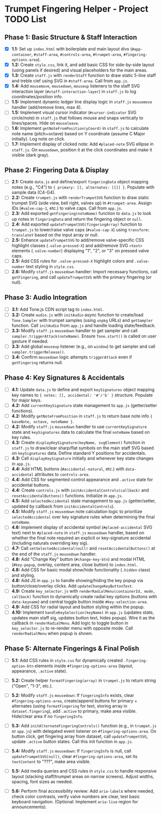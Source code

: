 # Trumpet Fingering Helper - Project TODO List

## Phase 1: Basic Structure & Staff Interaction

* [X] **1.1:** Set up `index.html` with boilerplate and main layout divs (`#app-container`, `#staff-area`, `#controls-area`, `#trumpet-area`, `#fingering-options-area`).
* [X] **1.2:** Create `style.css`, link it, and add basic CSS for side-by-side layout (using panels if desired) and visual placeholders for the main areas.
* [X] **1.3:** Create `staff.js` with `renderStaff` function to draw static 5-line staff and treble clef using SVG in `#staff-area`. Call from `app.js`.
* [X] **1.4:** Add `mousemove`, `mousedown`, `mouseup` listeners to the staff SVG interaction layer (`#staff-interaction-layer`) in `staff.js` to log coordinates/position info.
* [ ] **1.5:** Implement dynamic ledger line display logic in `staff.js` `mousemove` handler (add/remove lines, max 4).
* [ ] **1.5:** Implement visual cursor indicator (`#cursor-indicator` SVG circle/note) in `staff.js` that follows mouse and snaps vertically to lines/spaces. Hide on `mouseleave`.
* [ ] **1.6:** Implement `getNoteFromPosition(yCoord)` in `staff.js` to calculate note name (pitch+octave) based on Y coordinate (assume C Major initially). Log note on click.
* [ ] **1.7:** Implement display of clicked note: Add `#placed-note` SVG ellipse in `staff.js`. On `mousedown`, position it at the click coordinates and make it visible (dark gray).

## Phase 2: Fingering Data & Display

* [ ] **2.1:** Create `data.js` and define/export `fingeringData` object mapping notes (e.g., "C4") to `{ primary: [], alternates: [[]] }`. Populate with sample data (C4-G4).
* [ ] **2.2:** Create `trumpet.js` with `renderTrumpetSVG` function to draw static trumpet SVG (side view, bell right, valves up) in `#trumpet-area`. Assign IDs (`#valve-cap-1`, etc.) to valve caps. Call from `app.js`.
* [ ] **2.3:** Add exported `getFingering(noteName)` function to `data.js` to look up notes in `fingeringData` and return the fingering object or `null`.
* [ ] **2.4:** Add exported `updateTrumpetSVG(fingeringArray)` function to `trumpet.js` to lower/raise valve caps (`#valve-cap-X`) using `transform: translateY` based on the input array or null.
* [ ] **2.5:** Enhance `updateTrumpetSVG` to add/remove valve-specific CSS highlight classes (`.valve-pressed-X`) and add/remove SVG `<text>` elements (`.valve-number`) displaying "1", "2", or "3" on pressed valve caps.
* [ ] **2.5:** Add CSS rules for `.valve-pressed-X` highlight colors and `.valve-number` text styling in `style.css`.
* [ ] **2.6:** Modify `staff.js` `mousedown` handler: Import necessary functions, call `getFingering`, and call `updateTrumpetSVG` with the primary fingering (or null).

## Phase 3: Audio Integration

* [ ] **3.1:** Add Tone.js CDN script tag to `index.html`.
* [ ] **3.2:** Create `audio.js` with `initAudio` async function to create/load `Tone.Sampler` with trumpet samples (using `unpkg` URLs) and `getSampler` function. Call `initAudio` from `app.js` and handle loading state/feedback.
* [ ] **3.3:** Modify `staff.js` `mousedown` handler to get sampler and call `sampler.triggerAttack(noteName)`. Ensure `Tone.start()` is called on user gesture if needed.
* [ ] **3.3:** Add global `mouseup` listener (e.g., on `window`) to get sampler and call `sampler.triggerRelease()`.
* [ ] **3.4:** Confirm `mousedown` logic attempts `triggerAttack` even if `getFingering` returns null.

## Phase 4: Key Signatures & Accidentals

* [ ] **4.1:** Update `data.js` to define and export `keySignatures` object mapping key names to `{ notes: [], accidental: '#'/'b' }` structure. Populate for major keys.
* [ ] **4.2:** Add `currentKeySignature` state management to `app.js` (getter/setter functions).
* [ ] **4.2:** Modify `getNoteFromPosition` in `staff.js` to return base note info `{ baseNote, octave, noteName }`.
* [ ] **4.2:** Modify `staff.js` `mousedown` handler to use `currentKeySignature` state and `keySignatures` data to calculate the final `noteName` based on key rules.
* [ ] **4.3:** Create `displayKeySignature(keyName, svgElement)` function in `staff.js` to draw/clear sharp/flat symbols on the main staff SVG based on `keySignatures` data. Define standard Y positions for accidentals.
* [ ] **4.3:** Call `displayKeySignature` initially and whenever key state changes in `app.js`.
* [ ] **4.4:** Add HTML buttons (`#accidental-natural`, etc.) with `data-accidental` attributes to `controls-area`.
* [ ] **4.4:** Add CSS for segmented control appearance and `.active` state for accidental buttons.
* [ ] **4.4:** Create `controls.js` with `initAccidentalControls(callback)` and `resetAccidentalButtons()` functions. Initialize in `app.js`.
* [ ] **4.5:** Add `selectedAccidental` state management to `app.js` (getter/setter, updated by callback from `initAccidentalControls`).
* [ ] **4.5:** Modify `staff.js` `mousedown` note calculation logic to prioritize `selectedAccidental` over key signature rules when determining the final `noteName`.
* [ ] **4.6:** Implement display of accidental symbol (`#placed-accidental` SVG text) next to `#placed-note` in `staff.js` `mousedown` handler, based on whether the final note required an explicit or key-signature accidental (including naturals overriding key sig).
* [ ] **4.7:** Call `setSelectedAccidental(null)` and `resetAccidentalButtons()` at the end of the `staff.js` `mousedown` handler.
* [ ] **4.8:** Add "Change Key" button (`#change-key-btn`) and modal HTML (`#key-popup`, overlay, content area, close button) to `index.html`.
* [ ] **4.8:** Add CSS for basic modal show/hide functionality (`.hidden` class) and styling.
* [ ] **4.8:** Add JS in `app.js` to handle showing/hiding the key popup via button/close/overlay clicks. Add `updateChangeKeyButtonText`.
* [ ] **4.9:** Create `key_selector.js` with `renderRadialMenu(containerId, mode, callback)` function to dynamically create radial key options (buttons with `data-keyname`) and central toggle button inside `#key-selection-area`.
* [ ] **4.9:** Add CSS for radial layout and button styling within the popup.
* [ ] **4.10:** Implement `handleKeySelection(keyName)` in `app.js` (updates state, updates main staff sig, updates button text, hides popup). Wire it as the callback in `renderRadialMenu`. Add logic to toggle button in `key_selector.js` to re-render menu with opposite mode. Call `renderRadialMenu` when popup is shown.

## Phase 5: Alternate Fingerings & Final Polish

* [ ] **5.1:** Add CSS rules in `style.css` for dynamically created `.fingering-option-btn` elements inside `#fingering-options-area` (layout, appearance, `.active` state).
* [ ] **5.2:** Create helper `formatFingering(array)` in `trumpet.js` to return string ("Open", "1-3", etc.).
* [ ] **5.2:** Modify `staff.js` `mousedown`: If `fingeringInfo` exists, clear `#fingering-options-area`, create/append buttons for primary + alternates (using `formatFingering` for text, storing array in `dataset.fingering`), add `.active` to primary, make area visible. Hide/clear area if no `fingeringInfo`.
* [ ] **5.3:** Add `initAlternateFingeringControls()` function (e.g., in `trumpet.js` or `app.js`) with delegated event listener on `#fingering-options-area`. On button click, get fingering array from dataset, call `updateTrumpetSVG`, update `.active` button states. Call this init function in `app.js`.
* [ ] **5.4:** Modify `staff.js` `mousedown`: If `fingeringInfo` is null, call `updateTrumpetSVG(null)`, clear `#fingering-options-area`, set its `textContent` to "???", make area visible.
* [ ] **5.5:** Add media queries and CSS rules in `style.css` to handle responsive layout (stacking staff/trumpet areas on narrow screens). Adjust widths, spacing, font sizes as needed.
* [ ] **5.6:** Perform final accessibility review: Add `aria-label`s where needed, check color contrasts, verify valve numbers are clear, test basic keyboard navigation. (Optional: Implement `aria-live` region for announcements).

